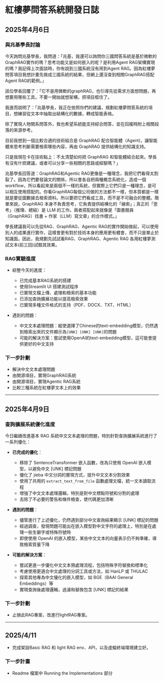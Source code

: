 # 紅樓夢問答系統開發日誌

## 2025年4月6日

### 與兆基學長討論

今天詢問兆基學長，我問道：「兆基，我還可以詢問你三國問答系統是基於微軟的GraphRAG實作的嗎？思考功能又是如何嵌入的呢？是利用Agent RAG架構實現的嗎？我記得上次面談時，你有說到三國系統沒有用到Agent RAG。因為紅樓夢問答項目我想計畫先做成三國系統的結果，但網上還沒查到相關GraphRAG搭配 Agent RAG的範例。」

該位學長回覆了：「它不是用微軟的graphRAG，也引導先從需求方面想問題，再想要用哪些工具，不要一開始就想架構，把項目框住了。

我進而說明了：「兆基學長，我正在依照你們的建議，規劃紅樓夢問答系統的項目，想練習從文本中抽取出結構化的數據，轉成智能表格。

除了實現人物關系問答外，我也希望系統能支持綜合問答，並在回複時附上相關段落的來源參考。

目前我想到一個比較合適的技術組合是 GraphRAG 配合智能體（Agent)，讓智能體來思考判斷需要檢索哪些內容，再由 GraphRAG 提供結構化的知識支持。

只是我現在卡在技術點上：不太清楚如何把 GraphRAG 和智能體結合起來。學長有沒有什麽建議，或者可以分享一些相關的思路或經驗嗎？」


兆基學長回答道：GraphRAG和Agentic RAG更像是一種理念，我把它們看得太割裂了。因為它們要發論文的關係，所以會各自把兩種概念系統化，造成一個workflow，所以看起來是兩個不一樣的系統，但實際上它們只是一種理念，是可以相互使用搭配的。你看GraphRAG每個公司做的方法都不一樣，但本質都是一樣就是要從圖數據去檢索資料。所以要把它們看成工具，而不是不可融合的整體。簡單來說，GraphRAG 本身不負責思考，它負責提供結構化的「線索」；真正的「思考」（推理、總結）是 LLM 的工作。兩者搭配起來就像是「圖書館員（GraphRAG）找書 + 作家（LLM）寫文章」的合作模式。」

學長建議我可以先從RAG、GraphRAG、Agentic RAG的實作開始做起，可以使用別人的成果進行實作，這樣會更有對於技術本身的應用更有體會，而不只是單止於知識面。因此，我規劃先試試看RAG、GraphRAG、Agentic RAG 各用紅樓夢測試文本(前三回)試驗其效果。

### RAG實驗進度

- 綜整今天的進度：
  - 已完成基本RAG系統的搭建
  - 使用Streamlit UI 搭建測試程序
  - 已實現文檔上傳、處理和檢索的基本功能
  - 已添加查詢擴展功能以提高檢索效果
  - 已實現多種文件格式的支持（PDF、DOCX、TXT、HTML）

- 遇到的問題：
  - 中文文本處理問題：縱使選擇了Chinese的text-embedding模型，仍然遇到檢索出來的文件顯示為`[UNK] [UNK] [UNK]`的問題
  - 可能的解決方案：嘗試使用OpenAI的text-embedding模型，這可能會提供更好的中文支持

### 下一步計劃

- 解決中文文本處理問題
- 由開源項目，實現GraphRAG系統
- 由開源項目，實現Agentic RAG系統
- 比較三種系統在紅樓夢文本上的效果

---

## 2025年4月9日

### 查詢擴展系統優化進度

今日繼續改進基本 RAG 系統中文文本處理的問題，特別針對查詢擴展系統進行了一系列優化：

- **已完成的優化**：
  - 移除了 SentenceTransformer 嵌入函數，改為只使用 OpenAI 嵌入模型，以避免中文 [UNK] 標記問題
  - 優化了 jieba 中文分詞的實現方式，提升中文文本分割效果
  - 使用了共用的 `extract_text_from_file` 函數處理文檔，統一文本讀取流程
  - 增強了中文文本處理邏輯，特別是對中文標點符號和分割的處理
  - 去除了不必要的警告和條件檢查，使代碼更加清晰

- **遇到的問題**：
  - 儘管進行了上述優化，仍然遇到部分中文查詢結果顯示 [UNK] 標記的問題
  - 經過調查，發現問題可能出在嵌入模型對中文字符的處理上，特別是在處理一些生僻字或特殊符號時
  - 即使使用 OpenAI 的嵌入模型，某些中文文本的向量表示仍不夠準確，導致檢索質量下降

- **可能的解決方案**：
  - 嘗試更進一步優化中文文本預處理流程，包括特殊字符替換和標準化
  - 考慮使用更適合中文處理的分詞工具或方法，如 HanLP 或 THULAC
  - 探索其他專為中文優化的嵌入模型，如 BGE（BAAI General Embeddings）等
  - 實現查詢後處理邏輯，過濾和替換包含 [UNK] 標記的結果

### 下一步計劃

- 止損此RAG專案，改進行lightRAG專案。

---

## 2025/4/11

- 完成架設Basic RAG 和 light RAG env、API，以及虛擬終端環境建立好。

### 下一步計畫

- Readme 檔案中 Running the Implementations 部分
